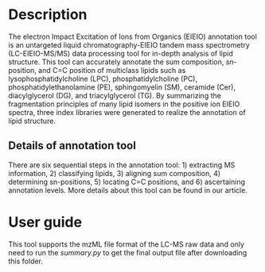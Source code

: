 # Description
The electron Impact Excitation of Ions from Organics (EIEIO) annotation tool is an untargeted liquid chromatography-EIEIO tandem mass spectrometry (LC-EIEIO-MS/MS) data processing tool for in-depth analysis of lipid structure. This tool can accurately annotate the sum composition, _sn_-position, and C=C position of multiclass lipids such as lysophosphatidylcholine (LPC), phosphatidylcholine (PC), phosphatidylethanolamine (PE), sphingomyelin (SM), ceramide (Cer), diacylglycerol (DG), and triacylglycerol (TG). By summarizing the fragmentation principles of many lipid isomers in the positive ion EIEIO spectra, three index libraries were generated to realize the annotation of lipid structure. 
## Details of annotation tool
There are six sequential steps in the annotation tool: 1) extracting MS information, 2) classifying lipids, 3) aligning sum composition, 4) determining sn-positions, 5) locating C=C positions, and 6) ascertaining annotation levels. More details about this tool can be found in our article. 
# User guide 
This tool supports the mzML file format of the LC-MS raw data and only need to run the _summary.py_ to get the final output file after downloading this folder.
